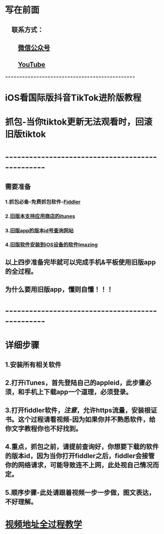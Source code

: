 #

# 写在前面

## &emsp;联系方式：  

## &emsp;&emsp;<u>[微信公众号](https://raw.githubusercontent.com/ssooenftzero/0X/master/YouTube/icon/%E5%BE%AE%E4%BF%A1%E5%85%AC%E4%BC%97%E5%8F%B7.JPG)</u>

## &emsp;&emsp;<u>[YouTube](https://www.youtube.com/channel/UCS6QM2n96qXmqURNikf3ceA?view_as=subscriber)</u>
==============================================		
#

# iOS看国际版抖音TikTok进阶版教程

# 抓包-当你tiktok更新无法观看时，回滚旧版tiktok

# ------------------------------------------------

## 需要准备

### 1.抓包必备-免费抓包软件-[Fiddler](https://www.telerik.com/fiddler)

### 2.[旧版本支持应用商店的itunes](https://api.ipsw.me/v4/itunes/download/windows/12.6.2?arch=x64)

### 3.[旧版app的版本id号查询网站](https://tools.lancely.tech/apple/app-history)

### 4.[旧版软件安装到iOS设备的软件Imazing](https://imazing.com/download/windows)

## 以上四步准备完毕就可以完成手机&平板使用旧版app的全过程。

## 为什么要用旧版app，懂则自懂！！！

# ------------------------------------------------

# 详细步骤

## 1.安装所有相关软件

## 2.打开iTunes，首先登陆自己的appleid，此步骤必须，和手机上下载app一个道理，必须登录。

## 3.打开fiddler软件，***注意***，允许https流量，安装根证书。这个过程请看视频-因为如果你并不熟悉软件，给你文字教程你也不好找到。

## 4.****重点****，抓包之前，请提前查询好，你想要下载的软件的版本id，因为当你打开fiddler之后，fiddler会接管你的网络请求，可能导致连不上网，此处视自己情况而定。

## 5.顺序步骤-此处请跟着视频一步一步做，图文表达，不好理解。

# [视频地址全过程教学](https://youtu.be/8uasNmwWy4c)
